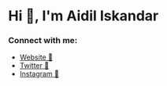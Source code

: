 # Hi 👋, I'm Aidil Iskandar

### Connect with me:

- [Website 🔗](https://aidiliskandar.tech)
- [Twitter 🔗](https://twitter.com/4idil_sekandar)
- [Instagram 🔗](https://instagram.com/aidil_sekandar)
